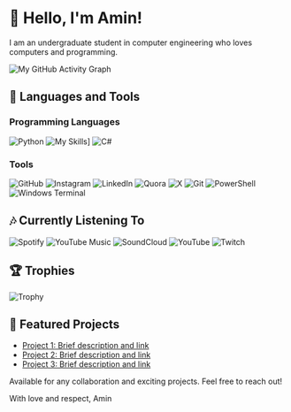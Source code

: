 # 👋 Hello, I'm Amin!

I am an undergraduate student in computer engineering who loves computers and programming.

![My GitHub Activity Graph](https://github-readme-activity-graph.vercel.app/graph?username=acontius)

## 🔧 Languages and Tools

### Programming Languages
![Python](https://img.shields.io/badge/Python-FFD43B?style=for-the-badge&logo=python&logoColor=blue)
![My Skills](https://skillicons.dev/icons?python,cpp)]
![C#](https://img.shields.io/badge/C%23-239120?style=for-the-badge&logo=csharp&logoColor=white)

### Tools
![GitHub](https://img.shields.io/badge/GitHub-100000?style=for-the-badge&logo=github&logoColor=white)
![Instagram](https://img.shields.io/badge/Instagram-E4405F?style=for-the-badge&logo=instagram&logoColor=white)
![LinkedIn](https://img.shields.io/badge/LinkedIn-0077B5?style=for-the-badge&logo=linkedin&logoColor=white)
![Quora](https://img.shields.io/badge/Quora-%23B92B27.svg?&style=for-the-badge&logo=Quora&logoColor=white)
![X](https://img.shields.io/badge/X-000000?style=for-the-badge&logo=x&logoColor=white)
![Git](https://img.shields.io/badge/GIT-E44C30?style=for-the-badge&logo=git&logoColor=white)
![PowerShell](https://img.shields.io/badge/powershell-5391FE?style=for-the-badge&logo=powershell&logoColor=white)
![Windows Terminal](https://img.shields.io/badge/windows%20terminal-4D4D4D?style=for-the-badge&logo=windows%20terminal&logoColor=white)

## 🎶 Currently Listening To
![Spotify](https://img.shields.io/badge/Spotify-1ED760?&style=for-the-badge&logo=spotify&logoColor=white)
![YouTube Music](https://img.shields.io/badge/YouTube_Music-FF0000?style=for-the-badge&logo=youtube-music&logoColor=white)
![SoundCloud](https://img.shields.io/badge/SoundCloud-FF3300?style=for-the-badge&logo=soundcloud&logoColor=white)
![YouTube](https://img.shields.io/badge/YouTube-FF0000?style=for-the-badge&logo=youtube&logoColor=white)
![Twitch](https://img.shields.io/badge/Twitch-9146FF?style=for-the-badge&logo=twitch&logoColor=white)

## 🏆 Trophies
![Trophy](https://github-profile-trophy.vercel.app/?username=acontius)

## 🚀 Featured Projects

- [Project 1: Brief description and link](https://github.com/acontius/Car-Renting)
- [Project 2: Brief description and link](https://github.com/yourusername/Vending-machine)
- [Project 3: Brief description and link](https://github.com/yourusername/PackNake-Game)

Available for any collaboration and exciting projects. Feel free to reach out!

With love and respect,
Amin
